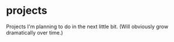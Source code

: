 # projects
Projects I'm planning to do in the next little bit. (Will obviously grow dramatically over time.)
